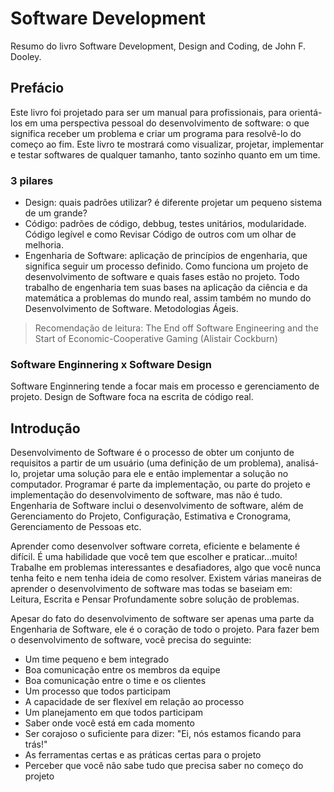 # Software Development
Resumo do livro Software Development, Design and Coding, de John F. Dooley.

## Prefácio
Este livro foi projetado para ser um manual para profissionais, para orientá-los em uma perspectiva pessoal do desenvolvimento de software: o que significa receber um problema e criar um programa para resolvê-lo do começo ao fim. Este livro te mostrará como visualizar, projetar, implementar e testar softwares de qualquer tamanho, tanto sozinho quanto em um time.

### 3 pilares
* Design: quais padrões utilizar? é diferente projetar um pequeno sistema de um grande? 
* Código: padrões de código, debbug, testes unitários, modularidade. Código legível e como Revisar Código de outros com um olhar de melhoria.
* Engenharia de Software: aplicação de princípios de engenharia, que significa seguir um processo definido. Como funciona um projeto de desenvolvimento de software e quais fases estão no projeto. Todo trabalho de engenharia tem suas bases na aplicação da ciência e da matemática a problemas do mundo real, assim também no mundo do Desenvolvimento de Software. Metodologias Ágeis.

> Recomendação de leitura: The End off Software Engineering and the Start of Economic-Cooperative Gaming (Alistair Cockburn)

### Software Enginnering x Software Design
Software Enginnering tende a focar mais em processo e gerenciamento de projeto. Design de Software foca na escrita de código real.

## Introdução
Desenvolvimento de Software é o processo de obter um conjunto de requisitos a partir de um usuário (uma definição de um problema), analisá-lo, projetar uma solução para ele e então implementar a solução no computador.
Programar é parte da implementação, ou parte do projeto e implementação do desenvolvimento de software, mas não é tudo.
Engenharia de Software inclui o desenvolvimento de software, além de Gerenciamento do Projeto, Configuração, Estimativa e Cronograma, Gerenciamento de Pessoas etc.

Aprender como desenvolver software correta, eficiente e belamente é difícil. É uma habilidade que você tem que escolher e praticar...muito! Trabalhe em problemas interessantes e desafiadores, algo que você nunca tenha feito e nem tenha ideia de como resolver.
Existem várias maneiras de aprender o desenvolvimento de software mas todas se baseiam em: Leitura, Escrita e Pensar Profundamente sobre solução de problemas.

Apesar do fato do desenvolvimento de software ser apenas uma parte da Engenharia de Software, ele é o coração de todo o projeto. Para fazer bem o desenvolvimento de software, você precisa do seguinte:
* Um time pequeno e bem integrado
* Boa comunicação entre os membros da equipe
* Boa comunicação entre o time e os clientes
* Um processo que todos participam
* A capacidade de ser flexível em relação ao processo
* Um planejamento em que todos participam
* Saber onde você está em cada momento
* Ser corajoso o suficiente para dizer: "Ei, nós estamos ficando para trás!"
* As ferramentas certas e as práticas certas para o projeto
* Perceber que você não sabe tudo que precisa saber no começo do projeto
